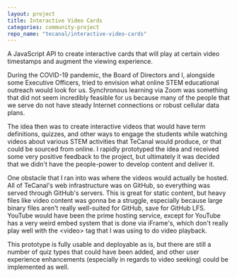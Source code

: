 ```yaml
---
layout: project
title: Interactive Video Cards
categories: community-project
repo_name: "tecanal/interactive-video-cards"
---
```


A JavaScript API to create interactive cards that will play at certain video timestamps and augment the viewing experience.

During the COVID-19 pandemic, the Board of Directors and I, alongside some Executive Officers, tried to envision what online STEM educational outreach would look for us. Synchronous learning via Zoom was something that did not seem incredibly feasible for us because many of the people that we serve do not have steady Internet connections or robust cellular data plans. 

The idea then was to create interactive videos that would have term definitions, quizzes, and other ways to engage the students while watching videos about various STEM activities that TeCanal would produce, or that could be sourced from online. I rapidly prototyped the idea and received some very positive feedback to the project, but ultimately it was decided that we didn't have the people-power to develop content and deliver it.

One obstacle that I ran into was where the videos would actually be hosted. All of TeCanal's web infrastructure was on GitHub, so everything was served through GitHub's servers. This is great for static content, but heavy files like video content was gonna be a struggle, especially because large binary files aren't really well-suited for GitHub, save for GitHub LFS. YouTube would have been the prime hosting service, except for YouTube has a very weird embed system that is done via iFrame's, which don't really play well with the &lt;video> tag that I was using to do video playback.

This prototype is fully usable and deployable as is, but there are still a number of quiz types that could have been added, and other user experience enhancements (especially in regards to video seeking) could be implemented as well.